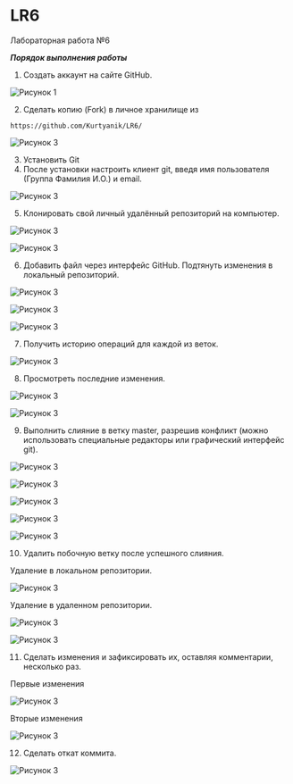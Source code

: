 # LR6
Лабораторная работа №6

***Порядок выполнения работы***
1. Создать аккаунт на сайте GitHub.

![Рисунок 1](LR_screenshots/0.jpg)

2. Сделать копию (Fork) в личное хранилище из 
```
https://github.com/Kurtyanik/LR6/
```

![Рисунок 3](LR_screenshots/2.jpg)

3. Установить Git 
4. После установки настроить клиент git, введя имя пользователя (Группа 
Фамилия И.О.) и email.

![Рисунок 3](LR_screenshots/1.jpg)

5. Клонировать свой личный удалённый репозиторий на компьютер.

![Рисунок 3](LR_screenshots/3.jpg)

![Рисунок 3](LR_screenshots/4.jpg)

6. Добавить файл через интерфейс GitHub. Подтянуть изменения в 
локальный репозиторий.

![Рисунок 3](LR_screenshots/5.jpg)

![Рисунок 3](LR_screenshots/6.jpg)

![Рисунок 3](LR_screenshots/7.jpg)

7. Получить историю операций для каждой из веток.

![Рисунок 3](LR_screenshots/8.jpg)

8. Просмотреть последние изменения.

![Рисунок 3](LR_screenshots/9.jpg)

![Рисунок 3](LR_screenshots/10.jpg)

9. Выполнить слияние в ветку master, разрешив конфликт (можно 
использовать специальные редакторы или графический интерфейс git).

![Рисунок 3](LR_screenshots/11.jpg)

![Рисунок 3](LR_screenshots/12.jpg)

![Рисунок 3](LR_screenshots/13.jpg)

![Рисунок 3](LR_screenshots/14.jpg)

![Рисунок 3](LR_screenshots/15.jpg)

10. Удалить побочную ветку после успешного слияния.

Удаление в локальном репозитории.

![Рисунок 3](LR_screenshots/16.jpg)

Удаление в удаленном репозитории.

![Рисунок 3](LR_screenshots/17.jpg)

![Рисунок 3](LR_screenshots/18.jpg)

11. Сделать изменения и зафиксировать их, оставляя комментарии, 
несколько раз.

Первые изменения

![Рисунок 3](LR_screenshots/19.jpg)

Вторые изменения

![Рисунок 3](LR_screenshots/20.jpg)

12. Сделать откат коммита.

![Рисунок 3](LR_screenshots/21.jpg)